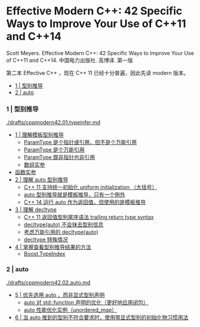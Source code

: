 # Effective Modern C++: 42 Specific Ways to Improve Your Use of C++11 and C++14

Scott Meyers. Effective Modern C++: 42 Specific Ways to Improve Your Use of C++11 and C++14. 中国电力出版社. 高博译. 第一版

第二本 Effective C++ ，现在 C++ 11 已经十分普遍，因此先读 modern 版本。

<!-- @import "[TOC]" {cmd="toc" depthFrom=3 depthTo=6 orderedList=false} -->

<!-- code_chunk_output -->

- [1 | 型别推导](#1-型别推导)
- [2 | auto](#2-auto)

<!-- /code_chunk_output -->

### 1 | 型别推导

[./drafts/cppmodern42.01.typeinfer.md](./drafts/cppmodern42.01.typeinfer.md)
- [1 | 理解模板型别推导](./drafts/cppmodern42.01.typeinfer.md#1-理解模板型别推导)
  - [ParamType 是个指针或引用，但不是个万能引用](./drafts/cppmodern42.01.typeinfer.md#paramtype-是个指针或引用但不是个万能引用)
  - [ParamType 是个万能引用](./drafts/cppmodern42.01.typeinfer.md#paramtype-是个万能引用)
  - [ParamType 既非指针也非引用](./drafts/cppmodern42.01.typeinfer.md#paramtype-既非指针也非引用)
  - [数组实参](./drafts/cppmodern42.01.typeinfer.md#数组实参)
- [函数实参](./drafts/cppmodern42.01.typeinfer.md#函数实参)
- [2 | 理解 auto 型别推导](./drafts/cppmodern42.01.typeinfer.md#2-理解-auto-型别推导)
  - [C++ 11 支持统一初始化 uniform initialization （大括号）](./drafts/cppmodern42.01.typeinfer.md#c-11-支持统一初始化-uniform-initialization-大括号)
  - [auto 型别推导就是模板推导，只有一个例外](./drafts/cppmodern42.01.typeinfer.md#auto-型别推导就是模板推导只有一个例外)
  - [C++ 14 运行 auto 作为返回值，但使用的是模板推导](./drafts/cppmodern42.01.typeinfer.md#c-14-运行-auto-作为返回值但使用的是模板推导)
- [3 | 理解 decltype](./drafts/cppmodern42.01.typeinfer.md#3-理解-decltype)
  - [C++ 11 返回值型别尾序语法 trailing return type syntax](./drafts/cppmodern42.01.typeinfer.md#c-11-返回值型别尾序语法-trailing-return-type-syntax)
  - [decltype(auto) 不会抹去型别信息](./drafts/cppmodern42.01.typeinfer.md#decltypeauto-不会抹去型别信息)
  - [考虑万能引用的 decltype(auto)](./drafts/cppmodern42.01.typeinfer.md#考虑万能引用的-decltypeauto)
  - [decltype 特殊情况](./drafts/cppmodern42.01.typeinfer.md#decltype-特殊情况)
- [4 | 掌握查看型别推导结果的方法](./drafts/cppmodern42.01.typeinfer.md#4-掌握查看型别推导结果的方法)
  - [Boost.TypeIndex](./drafts/cppmodern42.01.typeinfer.md#boosttypeindex)

### 2 | auto

[./drafts/cppmodern42.02.auto.md](./drafts/cppmodern42.02.auto.md)
- [5 | 优先选用 auto ，而非显式型别声明](./drafts/cppmodern42.02.auto.md#5-优先选用-auto-而非显式型别声明)
  - [auto 对 std::function 声明的优化（更好地应用闭包）](./drafts/cppmodern42.02.auto.md#auto-对-stdfunction-声明的优化更好地应用闭包)
  - [auto 性能优化实例（unordered_map）](./drafts/cppmodern42.02.auto.md#auto-性能优化实例unordered_map)
- [6 | 当 auto 推到的型别不符合要求时，使用带显式型别的初始化物习惯用法](./drafts/cppmodern42.02.auto.md#6-当-auto-推到的型别不符合要求时使用带显式型别的初始化物习惯用法)
